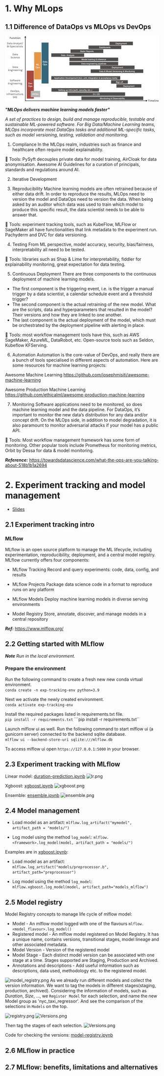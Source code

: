# 1. Why MLops
## 1.1 Difference of DataOps vs MLOps vs DevOps
![ops.png](images/ops.png)

***"MLOps delivers machine learning models faster"***

*A set of practices to design, build and manage reproducible, testable and sustainable ML-powered software. 
For Big Data/Machine Learning teams, MLOps incorporate most DataOps tasks and additional ML-specific tasks, such as model versioning, testing, validation and monitoring.*

1. Compliance
In the MLOps realm, industries such as finance and healthcare often require model explainability. 

🔧 Tools: PySyft decouples private data for model training, AirCloak for data anonymisation. Awesome AI Guidelines for a curation of principals, standards and regulations around AI.

2. Iterative Development

3. Reproducibility
Machine learning models are often retrained because of either data drift. In order to reproduce the results, MLOps need to version the model and DataOps need to version the data. When being asked by an auditor which data was used to train which model to produce this specific result, the data scientist needs to be able to answer that.

🔧 Tools: experiment tracking tools, such as KubeFlow, MLFlow or SageMaker all have functionalities that link metadata to the experiment run. Pachyderm and DVC for data versioning.

4. Testing
From ML perspective, model accuracy, security, bias/fairness, interpretability all need to be tested.

🔧 Tools: libraries such as Shap & Lime for interpretability, fiddler for explainability monitoring, great expectation for data testing.

5. Continuous Deployment
There are three components to the continuous deployment of machine learning models.

- The first component is the triggering event, i.e. is the trigger a manual trigger by a data scientist, a calendar schedule event and a threshold trigger?
- The second component is the actual retraining of the new model. What are the scripts, data and hyperparameters that resulted in the model? Their versions and how they are linked to one another.
- The last component is the actual deployment of the model, which must be orchestrated by the deployment pipeline with alerting in place.

🔧 Tools: most workflow management tools have this, such as AWS SageMaker, AzureML, DataRobot, etc. Open-source tools such as Seldon, Kubeflow KFServing.

6. Automation
Automation is the core-value of DevOps, and really there are a bunch of tools specialised in different aspects of automation. Here are some resources for machine learning projects:

Awesome Machine Learning https://github.com/josephmisiti/awesome-machine-learning

Awesome Production Machine Learning https://github.com/ethicalml/awesome-production-machine-learning

7. Monitoring
Software applications need to be monitored, so does machine learning model and the data pipeline. 
For DataOps, it’s important to monitor the new data’s distribution for any data and/or concept drift. On the MLOps side, in addition to model degradation, it is also paramount to monitor adversarial attacks if your model has a public API.

🔧 Tools: Most workflow management framework has some form of monitoring. Other popular tools include Prometheus for monitoring metrics, Orbit by Dessa for data & model monitoring.


***Reference:*** https://towardsdatascience.com/what-the-ops-are-you-talking-about-518b1b1a2694


# 2. Experiment tracking and model management

* [Slides](https://drive.google.com/file/d/1YtkAtOQS3wvY7yts_nosVlXrLQBq5q37/view?usp=sharing)

## 2.1 Experiment tracking intro
### MLflow

MLflow is an open source platform to manage the ML lifecycle, including experimentation, reproducibility, deployment, and a central model registry. 
MLflow currently offers four components:

- MLflow Tracking
Record and query experiments: code, data, config, and results

- MLflow Projects
Package data science code in a format to reproduce runs on any platform

- MLflow Models
Deploy machine learning models in diverse serving environments

- Model Registry
Store, annotate, discover, and manage models in a central repository

***Ref:***  https://www.mlflow.org/

## 2.2 Getting started with MLflow
***Note*** *Run in the local environment.*
### Prepare the environment ###
Run the following command to create a fresh new new conda virtual environment.  
```conda create -n exp-tracking-env python=3.9```
  
Next we activate the newly created environment.  
```conda activate exp-tracking-env```
  
Install the required packages listed in requirements.txt file.  
```pip install -r requirements.txt```
```pip install -r requirements.txt``

Launch mlflow ui as well. Run the following command to start mlflow ui (a gunicorn server) connected to the backend sqlite database.  
```mlflow ui --backend-store-uri sqlite:///mlflow.db```

To access mlflow ui open `https://127.0.0.1:5000` in your browser.

## 2.3 Experiment tracking with MLflow
Linear model:
[duration-prediction.ipynb](para_tracking_duration-prediction.ipynb)
![lr.png](images%2Flr.png)

Xgboost:
[xgboost.ipynb](xgboost.ipynb)
![xgboost.png](images%2Fxgboost.png)

Ensemble:
[ensemble.ipynb](ensemble.ipynb)
![ensemble.png](images%2Fensemble.png)

## 2.4 Model management
* Load model as an artifact:
`mlflow.log_artifact("mymodel", artifact_path = "models/")`

* Log model using the method `log_model`:
`mlflow.<framework>.log_model(model, artifact_path = "models/")`

Examples are in [xgboost.ipynb](xgboost.ipynb):

* Load model as an artifact:
`mlflow.log_artifact("models/preprocessor.b", artifact_path="preprocessor")`

* Log model using the method `log_model`:
`mlflow.xgboost.log_model(model, artifact_path="models_mlflow")`

## 2.5 Model registry
Model Registry concepts to manage life cycle of mlflow model:

* Model - An mlflow model logged with one of the flavours `mlflow.<model_flavour>.log_model()`
* Registered model - An mlflow model registered on Model Registry. It has a unique name, contains versions, transitional stages, model lineage and other associated metadata. 
* Model Version - Version of the registered model 
* Model Stage - Each distinct model version can be associated with one stage at a time. Stages supported are Staging, Production and Archived. 
* Annotations and descriptions - Add useful information such as descriptions, data used, methodology etc. to the registered model.

![model_registry.png](images%2Fmodel_registry.png)
As we already run different models and collect the version information. We want to tag the models in different stages(staging, production, archived).
Considering the information of models, such as *Duration*, *Size*, ..., we `Register Model` for each selection, and name the new Model group as 'nyc_taxi_regressor'.
And see the comparison of the selections in `Models` on the top.

![registry.png](images%2Fregistry.png)
![Versions.png](images%2FVersions.png)

Then tag the stages of each selection.
![Versions.png](images%2FVersions.png)

Code for checking the versions: [model-registry.ipynb](model-registry.ipynb)


## 2.6 MLflow in practice


## 2.7 MLflow: benefits, limitations and alternatives




